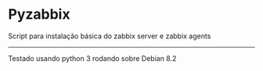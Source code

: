 # Pyzabbix
Script para instalação básica do zabbix server e zabbix agents

---------------------------------------------------------------------
Testado usando python 3 rodando sobre Debian 8.2
